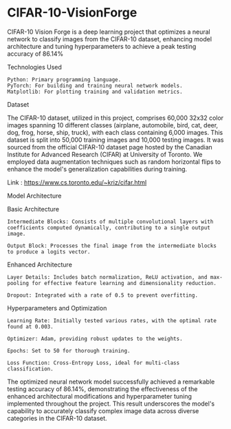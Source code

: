 # CIFAR-10-VisionForge

CIFAR-10 Vision Forge is a deep learning project that optimizes a neural network to classify images from the CIFAR-10 dataset, enhancing model architecture and tuning hyperparameters to achieve a peak testing accuracy of 86.14%

Technologies Used

    Python: Primary programming language.
    PyTorch: For building and training neural network models.
    Matplotlib: For plotting training and validation metrics.

Dataset

The CIFAR-10 dataset, utilized in this project, comprises 60,000 32x32 color images spanning 10 different classes (airplane, automobile, bird, cat, deer, dog, frog, horse, ship, truck), with each class containing 6,000 images. This dataset is split into 50,000 training images and 10,000 testing images. It was sourced from the official CIFAR-10 dataset page hosted by the Canadian Institute for Advanced Research (CIFAR) at University of Toronto. We employed data augmentation techniques such as random horizontal flips to enhance the model's generalization capabilities during training.

Link : https://www.cs.toronto.edu/~kriz/cifar.html

Model Architecture

Basic Architecture

    Intermediate Blocks: Consists of multiple convolutional layers with coefficients computed dynamically, contributing to a single output image.
    
    Output Block: Processes the final image from the intermediate blocks to produce a logits vector.

Enhanced Architecture

    Layer Details: Includes batch normalization, ReLU activation, and max-pooling for effective feature learning and dimensionality reduction.
    
    Dropout: Integrated with a rate of 0.5 to prevent overfitting.

Hyperparameters and Optimization

    Learning Rate: Initially tested various rates, with the optimal rate found at 0.003.
    
    Optimizer: Adam, providing robust updates to the weights.
    
    Epochs: Set to 50 for thorough training.
    
    Loss Function: Cross-Entropy Loss, ideal for multi-class classification.

The optimized neural network model successfully achieved a remarkable testing accuracy of 86.14%, demonstrating the effectiveness of the enhanced architectural modifications and hyperparameter tuning implemented throughout the project. This result underscores the model's capability to accurately classify complex image data across diverse categories in the CIFAR-10 dataset.


